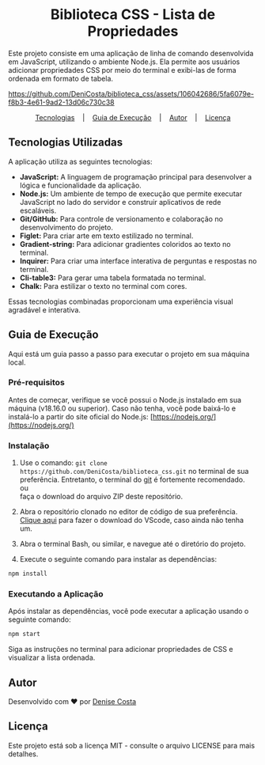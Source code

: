 # <center> Biblioteca CSS - Lista de Propriedades

Este projeto consiste em uma aplicação de linha de comando desenvolvida em JavaScript, utilizando o ambiente Node.js. Ela permite aos usuários adicionar propriedades CSS por meio do terminal e exibi-las de forma ordenada em formato de tabela.



https://github.com/DeniCosta/biblioteca_css/assets/106042686/5fa6079e-f8b3-4e61-9ad2-13d06c730c38



<p align="center">
<a href="#tecnologias-utilizadas">Tecnologias</a>
&nbsp;&nbsp;&nbsp;|&nbsp;&nbsp;&nbsp;
<a href="#guia-de-execução">Guia de Execução</a>
&nbsp;&nbsp;&nbsp;|&nbsp;&nbsp;&nbsp;
<a href="#autor">Autor</a>
&nbsp;&nbsp;&nbsp;|&nbsp;&nbsp;&nbsp;
<a href="#licença">Licença</a>
</p>

## Tecnologias Utilizadas

A aplicação utiliza as seguintes tecnologias:

- **JavaScript:** A linguagem de programação principal para desenvolver a lógica e funcionalidade da aplicação.
- **Node.js:** Um ambiente de tempo de execução que permite executar JavaScript no lado do servidor e construir aplicativos de rede escaláveis.
- **Git/GitHub:** Para controle de versionamento e colaboração no desenvolvimento do projeto.
- **Figlet:** Para criar arte em texto estilizado no terminal.
- **Gradient-string:** Para adicionar gradientes coloridos ao texto no terminal.
- **Inquirer:** Para criar uma interface interativa de perguntas e respostas no terminal.
- **Cli-table3:** Para gerar uma tabela formatada no terminal.
- **Chalk:** Para estilizar o texto no terminal com cores.

Essas tecnologias combinadas proporcionam uma experiência visual agradável e interativa.

## Guia de Execução

Aqui está um guia passo a passo para executar o projeto em sua máquina local.

### Pré-requisitos

Antes de começar, verifique se você possui o Node.js instalado em sua máquina (v18.16.0 ou superior). Caso não tenha, você pode baixá-lo e instalá-lo a partir do site oficial do Node.js: [https://nodejs.org/](https://nodejs.org/)

### Instalação

1. Use o comando: `git clone https://github.com/DeniCosta/biblioteca_css.git` no terminal de sua preferência. Entretanto, o terminal do [git](https://git-scm.com) é fortemente recomendado.<br>
ou<br>
faça o download do arquivo ZIP deste repositório.

2. Abra o repositório clonado no editor de código de sua preferência. [Clique aqui](https://code.visualstudio.com) para fazer o download do VScode, caso ainda não tenha um.

3. Abra o terminal Bash, ou similar, e navegue até o diretório do projeto.

3. Execute o seguinte comando para instalar as dependências:

```bash
npm install
```

### Executando a Aplicação

Após instalar as dependências, você pode executar a aplicação usando o seguinte comando:

```bash
npm start
```

Siga as instruções no terminal para adicionar propriedades de CSS e visualizar a lista ordenada.

## Autor

Desenvolvido com ❤️ por [Denise Costa](https://www.linkedin.com/in/-denisecosta-/)

## Licença

Este projeto está sob a licença MIT - consulte o arquivo LICENSE para mais detalhes.

